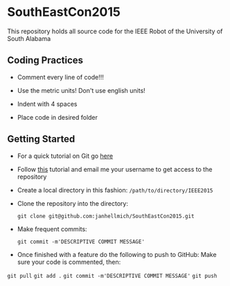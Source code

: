 # SouthEastCon2015

This repository holds all source code for the IEEE Robot of the University of South Alabama

## Coding Practices

* Comment every line of code!!!

* Use the metric units! Don't use english units!

* Indent with 4 spaces

* Place code in desired folder

## Getting Started

* For a quick tutorial on Git go [here](http://rogerdudler.github.io/git-guide/) 
 
* Follow [this](https://help.github.com/articles/generating-ssh-keys/) tutorial and email me your username to get access to the repository

* Create a local directory in this fashion: ```/path/to/directory/IEEE2015```

* Clone the repository into the directory:

  ```git clone git@github.com:janhellmich/SouthEastCon2015.git```

* Make frequent commits: 

  ```git commit -m'DESCRIPTIVE COMMIT MESSAGE'```

* Once finished with a feature do the following to push to GitHub:
Make sure your code is commented, then:

 ```git pull```
 ```git add .```
 ```git commit -m'DESCRIPTIVE COMMIT MESSAGE'```
 ```git push```
 
 

